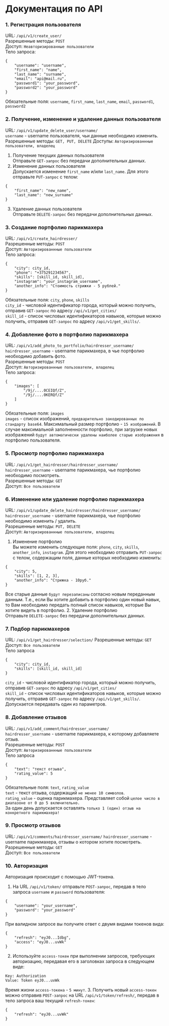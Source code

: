 # Документация по API

### 1. Регистрация пользователя
URL: ```/api/v1/create_user/```  
Разрешенные методы: ```POST```  
Доступ: ```Неавторизированные пользователи```  
Тело запроса:
```
{
    "username": "username",
    "first_name": "name",
    "last_name": "surname",
    "email": "api@mail.ru",
    "password1": "your_password",
    "password2": "your_password"
}  
```
Обязательные поля: ```username```, ```first_name```, ```last_name```, ```email```, ```password1```, ```password2```

### 2. Получение, изменение и удаление данных пользователя
URL: ```/api/v1/update_delete_user/username/```    
```username``` - username пользователя, чьи данные необходимо изменить.   
Разрешенные методы: ```GET, PUT, DELETE```
Доступы: ```Авторизированнные пользователи, владелец``` 
1. Получение текущих данных пользователя  
Отправьте ```GET-запрос``` без передачи дополнительных данных.
2. Изменение данных пользователя  
Допускается изменение ```first_name``` и/или ```last_name```. Для этого отправьте ```PUT-запрос``` с телом:
```
{
    "first_name": "new_name",
    "last_name": "new_surname"
}
```
3. Удаление данных пользователя  
Отправьте ```DELETE-запрос``` без передачи дополнительных данных.

### 3. Создание портфолио парикмахера
URL: ```/api/v1/create_hairdresser/```  
Разрешенные методы: ```POST```  
Доступ: ```Авторизированнные пользователи```  
Тело запроса:
```
{
    "city": city_id,
    "phone": "+375291234567",
    "skills": [skill_id, skill_id],
    "instagram": "your_instagram_username",
    "another_info": "Стоимость стрижки - 5 рублей."
}
```
Обязательные поля: ```city```, ```phone```, ```skills```  
```city_id``` - числовой идентификатор города, который можно получить, отправив ```GET-запрос``` по адресу ```/api/v1/get_cities/```  
```skill_id``` - список числовых идентификаторов навыков, которые можно получить, отправив ```GET-запрос``` по адресу ```/api/v1/get_skills/```.

### 4. Добавление фото в портфолио парикмахера
URL: ```/api/v1/add_photo_to_portfolio/hairdresser_username/```
```hairdresser_username``` - username парикмахера, в чье портфолио необходимо добавить фото.  
Разрешенные методы: ```POST```  
Доступ: ```Авторизированнные пользователи, владелец```  
Тело запроса:
```
{
    "images": [
        "/9j/....0CEIQf/Z", 
        "/9j/....0KERQf/Z"
    ]
}
```
Обязательные поля: ```images```  
```images``` - список изображений, ```предварительно закодированных по стандарту base64```. Максимальный размер портфолио - ```15 изображений```. В случае максимальной заполненности портфолио, при загрузке новых изображений ```будут автоматически удалены наиболее старые изображения``` в портфолио пользователя.

### 5. Просмотр портфолио парикмахера
URL: ```/api/v1/get_hairdresser/hairdresser_username/```
```hairdresser_username``` - username парикмахера, чье портфолио необходимо посмотреть.  
Разрешенные методы: ```GET```  
Доступ: ```Все пользователи```  

### 6. Изменение или удаление портфолио парикмахера
URL: ```/api/v1/update_delete_hairdresser/hairdresser_username/```
```hairdresser_username``` - username парикмахера, чье портфолио необходимо изменить / удалить.  
Разрешенные методы: ```PUT, DELETE```   
Доступ: ```Авторизированнные пользователи, владелец```  
1. Изменение портфолио  
Вы можете изменить следующие поля: ```phone```, ```city```, ```skills```, ```another_info```, ```instagram```. Для этого необходимо отправить ```PUT-запрос``` с телом, содержащим поля, данные которых необходимо изменить:  
```
{
    "city": 5,
    "skills": [1, 2, 3],
    "another_info": "Стрижка - 10руб."
}
```
Все старые данные ```будут перезаписаны``` согласно новым переданным данным. Т.е., если Вы хотите добавить в портфолио один новый навык, то Вам необходимо передать полный список навыков, которые Вы хотите видеть в портфолио.
2. Удаление портфолио  
Отправьте ```DELETE-запрос``` без передачи дополнительных данных.
### 7. Подбор парикмахеров
URL: ```/api/v1/get_hairdresser/selection/```
Разрешенные методы: ```GET```  
Доступ: ```Все пользователи```  
Тело запроса
```
{
    "city": city_id,
    "skills": [skill_id, skill_id]
}
```
```city_id``` - числовой идентификатор города, который можно получить, отправив ```GET-запрос``` по адресу ```/api/v1/get_cities/```  
```skill_id``` - список числовых идентификаторов навыков, которые можно получить, отправив ```GET-запрос``` по адресу ```/api/v1/get_skills/```.  
Допускается передавать один из параметров.
### 8. Добавление отзывов
URL: ```/api/v1/add_comment/hairdresser_username/```  
```hairdresser_username``` - username парикмахера, к которому добавляете отзыв.  
Разрешенные методы: ```POST```  
Доступ: ```Авторизированнные пользователи```  
Тело запроса
```
{
    "text": "текст отзыва",
    "rating_value": 5
}
```
Обязательные поля: ```text```, ```rating_value```  
```text``` - текст отзыва, содержащий ```не менее 10 символов```.  
```rating_value``` - оценка парикмахера. Представляет собой ```целое число в диапазоне от 0 до 5 включительно.```  
За один день допускается оставлять ```только 1 (один) отзыв на конкретного парикмахера!```
### 9. Просмотр отзывов
URL: ```/api/v1/comments/hairdresser_username/```
```hairdresser_username``` - username парикмахера, отзывы о котором хотите посмотреть.  
Разрешенные методы: ```GET```  
Доступ: ```Все пользователи```  

### 10. Авторизация
Авторизация происходит с помощью JWT-токена.
1. На URL ```/api/v1/token/``` отправьте ```POST-запрос```, передав в тело запроса ```username``` и ```password``` пользователя:
```
{
    "username": "your_username",
    "password": "your_password"
}
```
При валидном запросе вы получите ответ с двумя видами токенов вида:
```
{
    "refresh": "eyJ0...Idbg",
    "access": "eyJ0...uvWk"
}
```
2. Используйте ```access-токен``` при выполнении запросов, требующих авторизацию, передавая его в заголовках запроса в следующем виде:
```
Key: Authorization
Value: Token eyJ0...uvWk
```
Время жизни ```access-токена``` - ```5 минут```.
3. Получить новый ```access-токен``` можно отправив ```POST-запрос``` на URL ```/api/v1/token/refresh/```, передав в тело запроса ваш текущий ```refresh-токен```:
```
{
    "refresh": "eyJ0...uvWk"
}
```